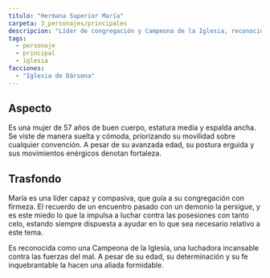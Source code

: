 ```yaml
---
titulo: "Hermana Superior María"
carpeta: 3_personajes/principales
descripcion: "Líder de congregación y Campeona de la Iglesia, reconocida por su lucha incansable contra las posesiones demoníacas."
tags:
  - personaje
  - principal
  - iglesia
facciones:
  - "Iglesia de Dársena"
---
```


## Aspecto

Es una mujer de 57 años de buen cuerpo, estatura media y espalda ancha. Se viste de manera suelta y cómoda, priorizando su movilidad sobre cualquier convención. A pesar de su avanzada edad, su postura erguida y sus movimientos enérgicos denotan fortaleza.

## Trasfondo

María es una líder capaz y compasiva, que guía a su congregación con firmeza. El recuerdo de un encuentro pasado con un demonio la persigue, y es este miedo lo que la impulsa a luchar contra las posesiones con tanto celo, estando siempre dispuesta a ayudar en lo que sea necesario relativo a este tema.

Es reconocida como una Campeona de la Iglesia, una luchadora incansable contra las fuerzas del mal. A pesar de su edad, su determinación y su fe inquebrantable la hacen una aliada formidable. 